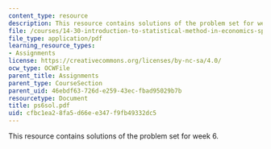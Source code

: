 ```yaml
---
content_type: resource
description: This resource contains solutions of the problem set for week 6.
file: /courses/14-30-introduction-to-statistical-method-in-economics-spring-2006/cfbc1ea28fa5d66ee347f9fb49332dc5_ps6sol.pdf
file_type: application/pdf
learning_resource_types:
- Assignments
license: https://creativecommons.org/licenses/by-nc-sa/4.0/
ocw_type: OCWFile
parent_title: Assignments
parent_type: CourseSection
parent_uid: 46ebdf63-726d-e259-43ec-fbad95029b7b
resourcetype: Document
title: ps6sol.pdf
uid: cfbc1ea2-8fa5-d66e-e347-f9fb49332dc5
---
```

This resource contains solutions of the problem set for week 6.